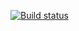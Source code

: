 [![Build status](https://ci.appveyor.com/api/projects/status/eac8dnt0brqqk3vl?svg=true)](https://ci.appveyor.com/project/Crunch600/api-ci-khqjv)